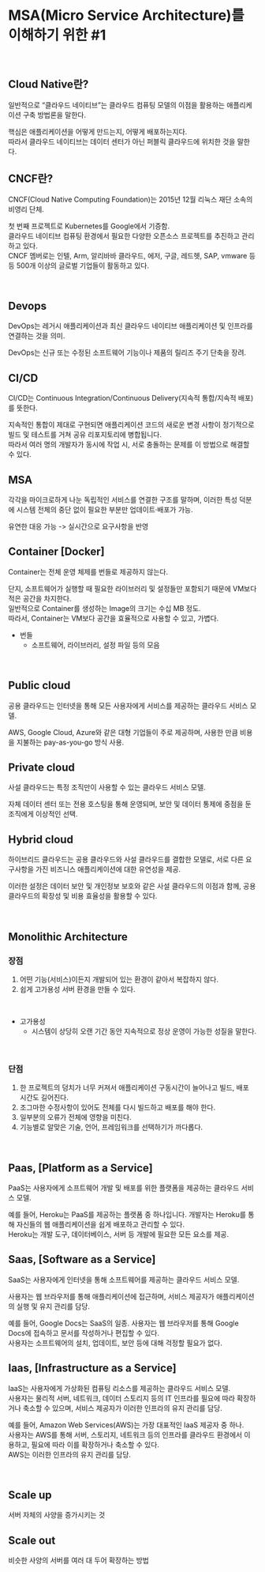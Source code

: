 # MSA(Micro Service Architecture)를 이해하기 위한 #1

<br/>

## Cloud Native란?
일반적으로 “클라우드 네이티브”는 클라우드 컴퓨팅 모델의 이점을 활용하는 애플리케이션 구축 방법론을 말한다. <br/>

핵심은 애플리케이션을 어떻게 만드는지, 어떻게 배포하는지다. <br/>
따라서 클라우드 네이티브는 데이터 센터가 아닌 퍼블릭 클라우드에 위치한 것을 말한다. <br/>

## CNCF란?
CNCF(Cloud Native Computing Foundation)는 2015년 12월 리눅스 재단 소속의 비영리 단체. <br/>

첫 번째 프로젝트로 Kubernetes를 Google에서 기증함. <br/>
클라우드 네이티브 컴퓨팅 환경에서 필요한 다양한 오픈소스 프로젝트를 추진하고 관리하고 있다. <br/>
CNCF 멤버로는 인텔, Arm, 알리바바 클라우드, 에저, 구글, 레드헷, SAP, vmware 등등 500개 이상의 글로벌 기업들이 활동하고 있다. <br/>

<br/>

## Devops
DevOps는 레거시 애플리케이션과 최신 클라우드 네이티브 애플리케이션 및 인프라를 연결하는 것을 의미. <br/>

DevOps는 신규 또는 수정된 소프트웨어 기능이나 제품의 릴리즈 주기 단축을 장려. <br/>

## CI/CD
CI/CD는 Continuous Integration/Continuous Delivery(지속적 통합/지속적 배포)를 뜻한다. <br/>

지속적인 통합이 제대로 구현되면 애플리케이션 코드의 새로운 변경 사항이 정기적으로 빌드 및 테스트를 거쳐 공유 리포지토리에 병합됩니다. <br/>
따라서 여러 명의 개발자가 동시에 작업 시, 서로 충돌하는 문제를 이 방법으로 해결할 수 있다. <br/>

## MSA
각각을 마이크로하게 나눈 독립적인 서비스를 연결한 구조를 말하며, 이러한 특성 덕분에 시스템 전체의 중단 없이 필요한 부분만 업데이트·배포가 가능. <br/>

유연한 대응 가능 -> 실시간으로 요구사항을 반영 <br/>

## Container [Docker]
Container는 전체 운영 체제를 번들로 제공하지 않는다. <br/>

단지, 소프트웨어가 실행할 때 필요한 라이브러리 및 설정들만 포함되기 때문에 VM보다 적은 공간을 차지한다. <br/>
일반적으로 Container를 생성하는 Image의 크기는 수십 MB 정도. <br/>
따라서, Container는 VM보다 공간을 효율적으로 사용할 수 있고, 가볍다. <br/>

* 번들
  * 소프트웨어, 라이브러리, 설정 파일 등의 모음

<br/>

## Public cloud
공용 클라우드는 인터넷을 통해 모든 사용자에게 서비스를 제공하는 클라우드 서비스 모델. <br/>

AWS, Google Cloud, Azure와 같은 대형 기업들이 주로 제공하며, 사용한 만큼 비용을 지불하는 pay-as-you-go 방식 사용. <br/>

## Private cloud
사설 클라우드는 특정 조직만이 사용할 수 있는 클라우드 서비스 모델. <br/>

자체 데이터 센터 또는 전용 호스팅을 통해 운영되며, 보안 및 데이터 통제에 중점을 둔 조직에게 이상적인 선택. <br/>

## Hybrid cloud
하이브리드 클라우드는 공용 클라우드와 사설 클라우드를 결합한 모델로, 서로 다른 요구사항을 가진 비즈니스 애플리케이션에 대한 유연성을 제공. <br/>

이러한 설정은 데이터 보안 및 개인정보 보호와 같은 사설 클라우드의 이점과 함께, 공용 클라우드의 확장성 및 비용 효율성을 활용할 수 있다. <br/>

<br/>

## Monolithic Architecture

### 장점

1. 어떤 기능(서비스)이든지 개발되어 있는 환경이 같아서 복잡하지 않다.
2. 쉽게 고가용성 서버 환경을 만들 수 있다.

<br/>

* 고가용성
  * 시스템이 상당히 오랜 기간 동안 지속적으로 정상 운영이 가능한 성질을 말한다.

<br/>

### 단점

1. 한 프로젝트의 덩치가 너무 커져서 애플리케이션 구동시간이 늘어나고 빌드, 배포 시간도 길어진다.
2. 조그마한 수정사항이 있어도 전체를 다시 빌드하고 배포를 해야 한다.
3. 일부분의 오류가 전체에 영향을 미친다.
4. 기능별로 알맞은 기술, 언어, 프레임워크를 선택하기가 까다롭다.

<br/>

## Paas, [Platform as a Service]
PaaS는 사용자에게 소프트웨어 개발 및 배포를 위한 플랫폼을 제공하는 클라우드 서비스 모델. <br/>

예를 들어, Heroku는 PaaS를 제공하는 플랫폼 중 하나입니다. 개발자는 Heroku를 통해 자신들의 웹 애플리케이션을 쉽게 배포하고 관리할 수 있다. <br/>
Heroku는 개발 도구, 데이터베이스, 서버 등 개발에 필요한 모든 요소를 제공. <br/>

## Saas, [Software as a Service]
SaaS는 사용자에게 인터넷을 통해 소프트웨어를 제공하는 클라우드 서비스 모델. <br/>

사용자는 웹 브라우저를 통해 애플리케이션에 접근하며, 서비스 제공자가 애플리케이션의 실행 및 유지 관리를 담당. <br/>

예를 들어, Google Docs는 SaaS의 일종. 사용자는 웹 브라우저를 통해 Google Docs에 접속하고 문서를 작성하거나 편집할 수 있다. <br/>
사용자는 소프트웨어의 설치, 업데이트, 보안 등에 대해 걱정할 필요가 없다. <br/>

## Iaas, [Infrastructure as a Service]
IaaS는 사용자에게 가상화된 컴퓨팅 리소스를 제공하는 클라우드 서비스 모델. <br/>
사용자는 물리적 서버, 네트워크, 데이터 스토리지 등의 IT 인프라를 필요에 따라 확장하거나 축소할 수 있으며, 
서비스 제공자가 이러한 인프라의 유지 관리를 담당. <br/>

예를 들어, Amazon Web Services(AWS)는 가장 대표적인 IaaS 제공자 중 하나. <br/>
사용자는 AWS를 통해 서버, 스토리지, 네트워크 등의 인프라를 클라우드 환경에서 이용하고, 필요에 따라 이를 확장하거나 축소할 수 있다. <br/>
AWS는 이러한 인프라의 유지 관리를 담당. <br/>

<br/>

## Scale up
서버 자체의 사양을 증가시키는 것

## Scale out
비슷한 사양의 서버를 여러 대 두어 확장하는 방법